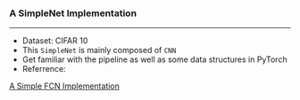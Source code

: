 ### A SimpleNet Implementation
---
* Dataset: CIFAR 10
* This `SimpleNet` is mainly composed of `CNN`
* Get familiar with the pipeline as well as some data structures in PyTorch
* Referrence:

[A Simple FCN Implementation](https://zhuanlan.zhihu.com/p/38236978)
